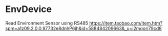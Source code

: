 # EnvDevice
 Read Environment Sensor using RS485 https://item.taobao.com/item.htm?spm=a1z09.2.0.0.97732e8dnhP6jh&id=588484209663&_u=i2mqorj79cd8 